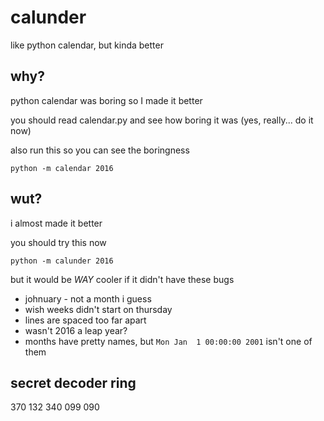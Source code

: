 # calunder
like python calendar, but kinda better

## why?
python calendar was boring so I made it better

you should read calendar.py and see how boring it was (yes, really... do it now)

also run this so you can see the boringness

```
python -m calendar 2016
```

## wut?
i almost made it better 

you should try this now

```
python -m calunder 2016
```

but it would be *WAY* cooler if it didn't have these bugs

- johnuary - not a month i guess
- wish weeks didn't start on thursday
- lines are spaced too far apart
- wasn't 2016 a leap year?
- months have pretty names, but `Mon Jan  1 00:00:00 2001` isn't one of them


## secret decoder ring
370 132 340 099 090 